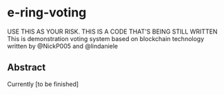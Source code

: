 # e-ring-voting
USE THIS AS YOUR RISK. THIS IS A CODE THAT'S BEING STILL WRITTEN
This is demonstration voting system based on blockchain technology written by @NickP005 and @lindaniele

## Abstract
Currently [to be finished]
